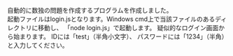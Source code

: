 自動的に数独の問題を作成するプログラムを作成しました。<br>
起動ファイルはlogin.jsとなります。Windows cmd上で当該ファイルのあるディレクトリに移動し、
「node login.js」で起動します。
疑似的なログイン画面から始まります。
IDには「test」（半角小文字）、
パスワードには「1234」（半角）と入力してください。
